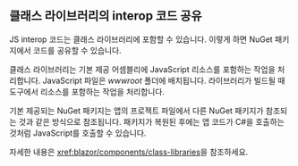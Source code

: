 ## <a name="share-interop-code-in-a-class-library"></a>클래스 라이브러리의 interop 코드 공유

JS interop 코드는 클래스 라이브러리에 포함할 수 있습니다. 이렇게 하면 NuGet 패키지에서 코드를 공유할 수 있습니다.

클래스 라이브러리는 기본 제공 어셈블리에 JavaScript 리소스를 포함하는 작업을 처리합니다. JavaScript 파일은 *wwwroot* 폴더에 배치됩니다. 라이브러리가 빌드될 때 도구에서 리소스를 포함하는 작업을 처리합니다.

기본 제공되는 NuGet 패키지는 앱의 프로젝트 파일에서 다른 NuGet 패키지가 참조되는 것과 같은 방식으로 참조됩니다. 패키지가 복원된 후에는 앱 코드가 C#을 호출하는 것처럼 JavaScript를 호출할 수 있습니다.

자세한 내용은 <xref:blazor/components/class-libraries>을 참조하세요.
